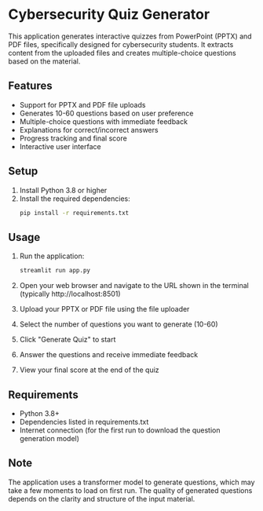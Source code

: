 # Cybersecurity Quiz Generator

This application generates interactive quizzes from PowerPoint (PPTX) and PDF files, specifically designed for cybersecurity students. It extracts content from the uploaded files and creates multiple-choice questions based on the material.

## Features

- Support for PPTX and PDF file uploads
- Generates 10-60 questions based on user preference
- Multiple-choice questions with immediate feedback
- Explanations for correct/incorrect answers
- Progress tracking and final score
- Interactive user interface

## Setup

1. Install Python 3.8 or higher
2. Install the required dependencies:
   ```bash
   pip install -r requirements.txt
   ```

## Usage

1. Run the application:
   ```bash
   streamlit run app.py
   ```

2. Open your web browser and navigate to the URL shown in the terminal (typically http://localhost:8501)

3. Upload your PPTX or PDF file using the file uploader

4. Select the number of questions you want to generate (10-60)

5. Click "Generate Quiz" to start

6. Answer the questions and receive immediate feedback

7. View your final score at the end of the quiz

## Requirements

- Python 3.8+
- Dependencies listed in requirements.txt
- Internet connection (for the first run to download the question generation model)

## Note

The application uses a transformer model to generate questions, which may take a few moments to load on first run. The quality of generated questions depends on the clarity and structure of the input material. 